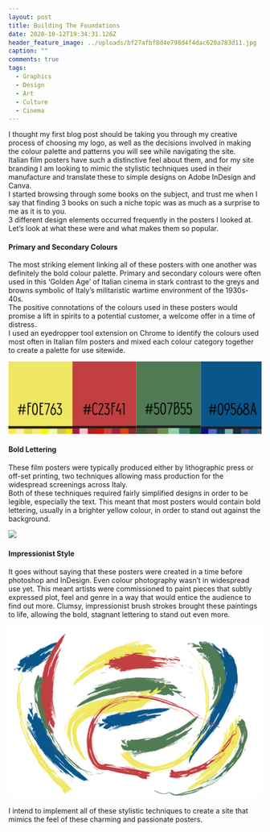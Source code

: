 ```yaml
---
layout: post
title: Building The Foundations
date: 2020-10-12T19:34:31.126Z
header_feature_image: ../uploads/bf27afbf8d4e798d4f4dac620a783d11.jpg
caption: ""
comments: true
tags:
  - Graphics
  - Design
  - Art
  - Culture
  - Cinema
---
```

I thought my first blog post should be taking you through my creative process of choosing my logo, as well as the decisions involved in making the colour palette and patterns you will see while navigating the site.\
Italian film posters have such a distinctive feel about them, and for my site branding I am looking to mimic the stylistic techniques used in their manufacture and translate these to simple designs on Adobe InDesign and Canva.\
I started browsing through some books on the subject, and trust me when I say that finding 3 books on such a niche topic was as much as a surprise to me as it is to you.\
3 different design elements occurred frequently in the posters I looked at. Let’s look at what these were and what makes them so popular.

#### **Primary and Secondary Colours**

The most striking element linking all of these posters with one another was definitely the bold colour palette. Primary and secondary colours were often used in this ‘Golden Age’ of Italian cinema in stark contrast to the greys and browns symbolic of Italy’s militaristic wartime environment of the 1930s-40s.\
The positive connotations of the colours used in these posters would promise a lift in spirits to a potential customer, a welcome offer in a time of distress.\
I used an eyedropper tool extension on Chrome to identify the colours used most often in Italian film posters and mixed each colour category together to create a palette for use sitewide. 

![](../uploads/holly-s-greenery.png)

#### Bold Lettering

These film posters were typically produced either by lithographic press or off-set printing, two techniques allowing mass production for the widespread screenings across Italy.\
Both of these techniques required fairly simplified designs in order to be legible, especially the text. This meant that most posters would contain bold lettering, usually in a brighter yellow colour, in order to stand out against the background.

![](../uploads/copy-of-untitled.png)

#### Impressionist Style

It goes without saying that these posters were created in a time before photoshop and InDesign. Even colour photography wasn’t in widespread use yet. This meant artists were commissioned to paint pieces that subtly expressed plot, feel and genre in a way that would entice the audience to find out more. Clumsy, impressionist brush strokes brought these paintings to life, allowing the bold, stagnant lettering to stand out even more.

![](../uploads/brush.png)

I intend to implement all of these stylistic techniques to create a site that mimics the feel of these charming and passionate posters.